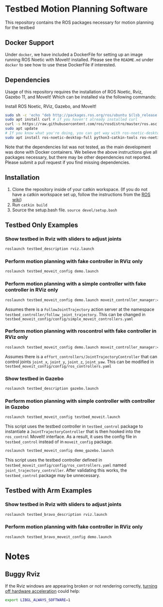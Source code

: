 # Testbed Motion Planning Software

This repository contains the ROS packages necessary for motion planning for the testbed

## Docker Support

Under `docker`, we have included a DockerFile for setting up an image running ROS Noetic with MoveIt! installed.
Please see the `README.md` under `docker` to see how to use these DockerFile if interested.

## Dependencies

Usage of this repository requires the installation of ROS Noetic, Rviz, Gazebo 11, and MoveIt! Which can be installed via the following commands:

Install ROS Noetic, RViz, Gazebo, and MoveIt!
```bash
sudo sh -c 'echo "deb http://packages.ros.org/ros/ubuntu $(lsb_release -sc) main" > /etc/apt/sources.list.d/ros-latest.list'
sudo apt install curl # if you haven't already installed curl
curl -s https://raw.githubusercontent.com/ros/rosdistro/master/ros.asc | sudo apt-key add -
sudo apt update
# If you know what you're doing, you can get way with ros-noetic-desktop and installing required packages individually, see the DockerFile for list of individual packages
sudo apt install ros-noetic-desktop-full python3-catkin-tools ros-noetic-moveit 
```
Note that the dependencies list was not tested, as the main development was done with Docker containers. We believe the above instructions give all packages necessary, but there may be other dependencies not reported. Please submit a pull request if you find missing dependencies.

## Installation

1. Clone the repository inside of your catkin workspace. (If you do not have a catkin workspace set up, follow the instructions from the [ROS wiki](http://wiki.ros.org/catkin/Tutorials/create_a_workspace))
2. Run `catkin build`
3. Source the setup.bash file. `source devel/setup.bash`

## Testbed Only Examples

### Show testbed in Rviz with sliders to adjust joints

```bash
roslaunch testbed_description rviz.launch
```

### Perform motion planning with fake controller in RViz only
```bash
roslaunch testbed_moveit_config demo.launch
```

### Perform motion planning with a simple controller with fake controller in RViz only
```bash
roslaunch testbed_moveit_config demo.launch moveit_controller_manager:=simple
```
Assumes there is a `FollowJointTrajectory` action server at the namespace `testbed_controller/follow_joint_trajectory`. 
This can be changed in `testbed_moveit_config/config/simple_moveit_controllers.yaml`

### Perform motion planning with roscontrol with fake controller in RViz only
```bash
roslaunch testbed_moveit_config demo.launch moveit_controller_manager:=ros_control
```
Assumes there is a `effort_controllers/JointTrajectoryController` that can control joints `joint_x`, `joint_y`, `joint_z`, `joint_yaw`. This can be modified in `testbed_moveit_config/config/ros_controllers.yaml`


### Show testbed in Gazebo

```bash
roslaunch testbed_description gazebo.launch
```

### Perform motion planning with simple controller with controller in Gazebo
```bash
roslaunch testbed_moveit_config testbed_moveit.launch
```
This script uses the testbed controller in `testbed_control` package to instantiate a `JointTrajectoryController` that is then hooked into the `ros_control` MoveIt! interface.
As a result, it uses the config file in `testbed_control` instead of in `moveit_config` package.

```bash
roslaunch testbed_moveit_config demo_gazebo.launch
```
This script uses the testbed controller defined in `testbed_moveit_config/config/ros_controllers.yaml` named `joint_trajectory_controller`. After validating this works, the `testbed_control` package may be unnecessary.

## Testbed with Arm Examples

### Show testbed in Rviz with sliders to adjust joints

```bash
roslaunch testbed_bravo_description rviz.launch
```

### Perform motion planning with fake controller in RViz only
```bash
roslaunch testbed_bravo_moveit_config demo.launch
```


# Notes

## Buggy Rviz
If the Rviz windows are appearing broken or not rendering correctly, [turning off hardware acceleration](http://wiki.ros.org/rviz/Troubleshooting) could help:
```bash
export LIBGL_ALWAYS_SOFTWARE=1
```